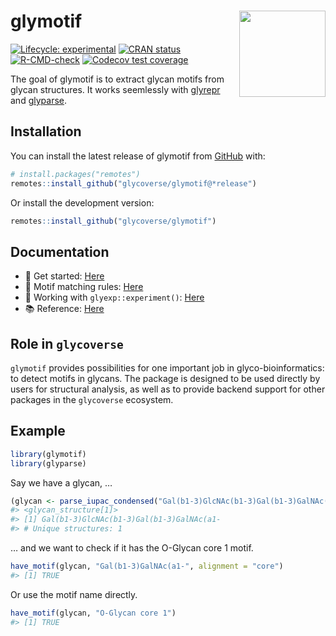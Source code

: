 
<!-- README.md is generated from README.Rmd. Please edit that file -->

# glymotif <a href="https://glycoverse.github.io/glymotif/"><img src="man/figures/logo.png" align="right" height="138" /></a>

<!-- badges: start -->

[![Lifecycle:
experimental](https://img.shields.io/badge/lifecycle-experimental-orange.svg)](https://lifecycle.r-lib.org/articles/stages.html#experimental)
[![CRAN
status](https://www.r-pkg.org/badges/version/glymotif)](https://CRAN.R-project.org/package=glymotif)
[![R-CMD-check](https://github.com/glycoverse/glymotif/actions/workflows/R-CMD-check.yaml/badge.svg)](https://github.com/glycoverse/glymotif/actions/workflows/R-CMD-check.yaml)
[![Codecov test
coverage](https://codecov.io/gh/glycoverse/glymotif/graph/badge.svg)](https://app.codecov.io/gh/glycoverse/glymotif)
<!-- badges: end -->

The goal of glymotif is to extract glycan motifs from glycan structures.
It works seemlessly with
[glyrepr](https://github.com/glycoverse/glyrepr) and
[glyparse](https://github.com/glycoverse/glyparse).

## Installation

You can install the latest release of glymotif from
[GitHub](https://github.com/) with:

``` r
# install.packages("remotes")
remotes::install_github("glycoverse/glymotif@*release")
```

Or install the development version:

``` r
remotes::install_github("glycoverse/glymotif")
```

## Documentation

-   🚀 Get started:
    [Here](https://glycoverse.github.io/glymotif/articles/glymotif.html)
-   🔧 Motif matching rules:
    [Here](https://glycoverse.github.io/glymotif/articles/motif-matching.html)
-   🔬 Working with `glyexp::experiment()`:
    [Here](https://glycoverse.github.io/glymotif/articles/with-exp.html)
-   📚 Reference:
    [Here](https://glycoverse.github.io/glymotif/reference/index.html)

## Role in `glycoverse`

`glymotif` provides possibilities for one important job in
glyco-bioinformatics: to detect motifs in glycans. The package is
designed to be used directly by users for structural analysis, as well
as to provide backend support for other packages in the `glycoverse`
ecosystem.

## Example

``` r
library(glymotif)
library(glyparse)
```

Say we have a glycan, …

``` r
(glycan <- parse_iupac_condensed("Gal(b1-3)GlcNAc(b1-3)Gal(b1-3)GalNAc(a1-"))
#> <glycan_structure[1]>
#> [1] Gal(b1-3)GlcNAc(b1-3)Gal(b1-3)GalNAc(a1-
#> # Unique structures: 1
```

… and we want to check if it has the O-Glycan core 1 motif.

``` r
have_motif(glycan, "Gal(b1-3)GalNAc(a1-", alignment = "core")
#> [1] TRUE
```

Or use the motif name directly.

``` r
have_motif(glycan, "O-Glycan core 1")
#> [1] TRUE
```
